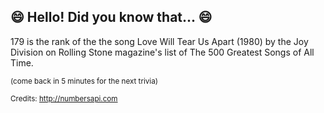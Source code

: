 ## 😄 Hello! Did you know that... 😄
179 is the rank of the the song Love Will Tear Us Apart (1980) by the Joy Division on Rolling Stone magazine's list of The 500 Greatest Songs of All Time.

<sup>(come back in 5 minutes for the next trivia)</sup>


<sup>Credits: http://numbersapi.com</sup>
